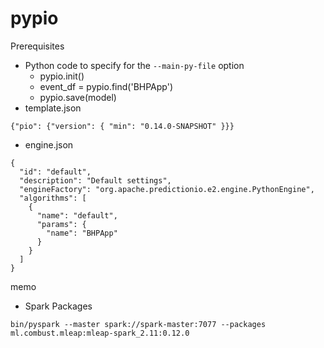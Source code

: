 # pypio

Prerequisites
- Python code to specify for the `--main-py-file` option
  - pypio.init()
  - event_df = pypio.find('BHPApp')
  - pypio.save(model)
- template.json
```
{"pio": {"version": { "min": "0.14.0-SNAPSHOT" }}}
```
- engine.json
```
{
  "id": "default",
  "description": "Default settings",
  "engineFactory": "org.apache.predictionio.e2.engine.PythonEngine",
  "algorithms": [
    {
      "name": "default",
      "params": {
        "name": "BHPApp"
      }
    }
  ]
}
```


memo
- Spark Packages
```
bin/pyspark --master spark://spark-master:7077 --packages ml.combust.mleap:mleap-spark_2.11:0.12.0
```
